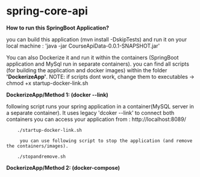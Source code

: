 # spring-core-api

**How to run this SpringBoot Application?**

you can build this application (mvn install -DskipTests) and run it on your local machine :
'java -jar CourseApiData-0.0.1-SNAPSHOT.jar' 

You can also Dockerize it and run it within the containers (SpringBoot application and MySql run in separate containers).
you can find all scripts (for building the application and docker images) within the folder **'DockerizeApp'**.
NOTE: if scripts dont work, change them to executables -> chmod +x startup-docker-link.sh

**DockerizeApp/Method 1: (docker --link)**
    
following script runs your spring application in a container(MySQL server in a separate container).
        It uses legacy 'dcoker --link' to connect both containers
        you can access your application from : http://localhost:8089/  
   
        ./startup-docker-link.sh 

         you can use following script to stop the application (and remove the containers/images).
 
        ./stopandremove.sh


**DockerizeApp/Method 2: (docker-compose)**







